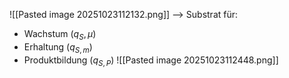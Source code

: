 ![[Pasted image 20251023112132.png]]
--> Substrat für:
- Wachstum ($q_S,\mu$)
- Erhaltung ($q_{S,m}$)
- Produktbildung ($q_{S,P}$)
![[Pasted image 20251023112448.png]]


